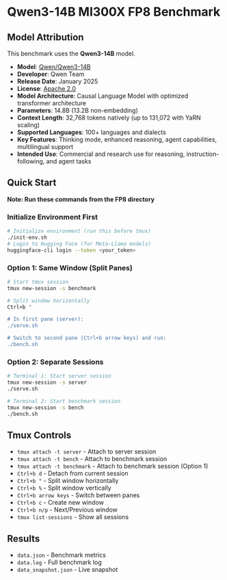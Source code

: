 # Qwen3-14B MI300X FP8 Benchmark

## Model Attribution

This benchmark uses the **Qwen3-14B** model.

- **Model**: [Qwen/Qwen3-14B](https://huggingface.co/Qwen/Qwen3-14B)
- **Developer**: Qwen Team
- **Release Date**: January 2025
- **License**: [Apache 2.0](https://www.apache.org/licenses/LICENSE-2.0)
- **Model Architecture**: Causal Language Model with optimized transformer architecture
- **Parameters**: 14.8B (13.2B non-embedding)
- **Context Length**: 32,768 tokens natively (up to 131,072 with YaRN scaling)
- **Supported Languages**: 100+ languages and dialects
- **Key Features**: Thinking mode, enhanced reasoning, agent capabilities, multilingual support
- **Intended Use**: Commercial and research use for reasoning, instruction-following, and agent tasks

## Quick Start

**Note: Run these commands from the FP8 directory**

### Initialize Environment First
```bash
# Initialize environment (run this before tmux)
./init-env.sh
# Login to Hugging Face (for Meta-Llama models)
huggingface-cli login --token <your_token>
```

### Option 1: Same Window (Split Panes)
```bash
# Start tmux session
tmux new-session -s benchmark

# Split window horizontally
Ctrl+b "

# In first pane (server):
./serve.sh

# Switch to second pane (Ctrl+b arrow keys) and run:
./bench.sh
```

### Option 2: Separate Sessions
```bash
# Terminal 1: Start server session
tmux new-session -s server
./serve.sh

# Terminal 2: Start benchmark session  
tmux new-session -s bench
./bench.sh
```


## Tmux Controls
- `tmux attach -t server` - Attach to server session
- `tmux attach -t bench` - Attach to benchmark session
- `tmux attach -t benchmark` - Attach to benchmark session (Option 1)
- `Ctrl+b d` - Detach from current session
- `Ctrl+b "` - Split window horizontally
- `Ctrl+b %` - Split window vertically
- `Ctrl+b arrow keys` - Switch between panes
- `Ctrl+b c` - Create new window
- `Ctrl+b n/p` - Next/Previous window
- `tmux list-sessions` - Show all sessions

## Results
- `data.json` - Benchmark metrics
- `data.log` - Full benchmark log
- `data_snapshot.json` - Live snapshot
